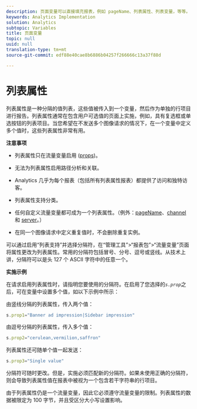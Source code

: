```yaml
---
description: 页面变量可以直接填充报表，例如 pageName、列表属性、列表变量，等等。
keywords: Analytics Implementation
solution: Analytics
subtopic: Variables
title: 页面变量
topic: null
uuid: null
translation-type: tm+mt
source-git-commit: edf88e40cae8b6886b04257f266666c13a37f88d

---
```




# 列表属性

列表属性是一种分隔的值列表，这些值被传入到一个变量，然后作为单独的行项目进行报告。列表属性通常在包含用户可选值的页面上实施，例如，具有复选框或单选按钮的列表项目。当您希望在不发送多个图像请求的情况下，在一个变量中定义多个值时，这些列表属性非常有用。

<!-- 

list_props.xml

 -->

**注意事项**

* 列表属性只在流量变量启用 ([props](/help/implement/js-implementation/page-variables/propn.md))。
* 无法为列表属性启用路径分析和关联。
* Analytics 几乎为每个报表（包括所有列表属性报表）都提供了访问和独特访客。
* 列表属性支持分类。
* 任何自定义流量变量都可成为一个列表属性。（例外：[pageName](/help/implement/js-implementation/page-variables/pagename.md)、[channel](/help/implement/js-implementation/page-variables/channel.md) 和 [server](/help/implement/js-implementation/page-variables/server.md)。）

* 在同一个图像请求中定义重复值时，不会删除重复实例。

可以通过启用“列表支持”并选择分隔符，在“管理工具”&gt;“报表包”&gt;“流量变量”页面将属性更改为列表属性。常用的分隔符包括冒号、分号、逗号或竖线。从技术上讲，分隔符可以是头 127 个 ASCII 字符中的任意一个。

**实施示例**

在请求启用列表属性时，请指明您要使用的分隔符。在启用了您选择的&#x200B;*`s.prop`*&#x200B;之后，可在变量中设置多个值，如以下示例中所示：

由竖线分隔的列表属性，传入两个值：

```js
s.prop1="Banner ad impression|Sidebar impression"
```

由逗号分隔的列表属性，传入多个值：

```js
s.prop2="cerulean,vermilion,saffron"
```

列表属性还可随单个值一起发送：

```js
s.prop3="Single value"
```

分隔符可随时更改。但是，实施必须匹配新的分隔符。如果未使用正确的分隔符，则会导致列表属性值在报表中被视为一个包含若干字符串的行项目。

由于列表属性仍是一个流量变量，因此它必须遵守流量变量的限制。列表属性的数据被限定为 100 字节，并且受区分大小写设置影响。

